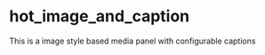 hot_image_and_caption
=====================

This is a image style based media panel with configurable captions
